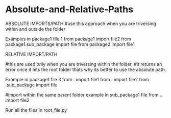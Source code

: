 # Absolute-and-Relative-Paths

ABSOLUTE IMPORTS/PATH
#use this approach when you are triversing within and outside the folder

Examples in package1 file 1
from package1 import file2 
from package1.sub_package import file
from package2 import file1

RELATIVE IMPORT/PATH

#this are used only when you are triversing within the folder.
#it returns an error once it hits the root folder thats why its better to use the absolute path.

Example in package1 file 3
from . import file1
from . import file2
from .sub_package import file

#import within the same parent folder
example in sub_package1 file
from .. import file2

Run all the files in root_file.py
